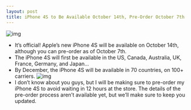 ```yaml
---
layout: post
title: iPhone 4S to Be Available October 14th, Pre-Order October 7th
---
```

![img](http://media.idownloadblog.com/wp-content/uploads/2011/10/iPhone-4S-October-14.jpg)
* It’s official! Apple’s new iPhone 4S will be available on October 14th, although you can pre-order as of October 7th.
* The iPhone 4S will first be available in the US, Canada, Australia, UK, France, Germany, and Japan…
* By December, the iPhone 4S will be available in 70 countries, on 100+ carriers.
![img](http://media.idownloadblog.com/wp-content/uploads/2011/10/iPhone-4S-launch-world.jpg)
* I don’t know about you guys, but I will be making sure to pre-order my iPhone 4S to avoid waiting in 12 hours at the store. The details of the pre-order process aren’t available yet, but we’ll make sure to keep you updated.

